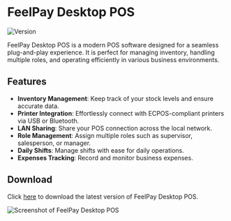 # FeelPay Desktop POS

![Version](https://img.shields.io/github/v/release/FeelPay/desktop?label=Latest%20Version)

FeelPay Desktop POS is a modern POS software designed for a seamless plug-and-play experience. It is perfect for managing inventory, handling multiple roles, and operating efficiently in various business environments. 

## Features
- **Inventory Management**: Keep track of your stock levels and ensure accurate data.
- **Printer Integration**: Effortlessly connect with ECPOS-compliant printers via USB or Bluetooth.
- **LAN Sharing**: Share your POS connection across the local network.
- **Role Management**: Assign multiple roles such as supervisor, salesperson, or manager.
- **Daily Shifts**: Manage shifts with ease for daily operations.
- **Expenses Tracking**: Record and monitor business expenses.

## Download
Click [here](https://github.com/FeelPay/desktop/releases) to download the latest version of FeelPay Desktop POS.

![Screenshot of FeelPay Desktop POS](https://res.cloudinary.com/dreamnerd/image/upload/v1734680445/Screenshot_2024-12-17_105005_vzvbwa.png)
